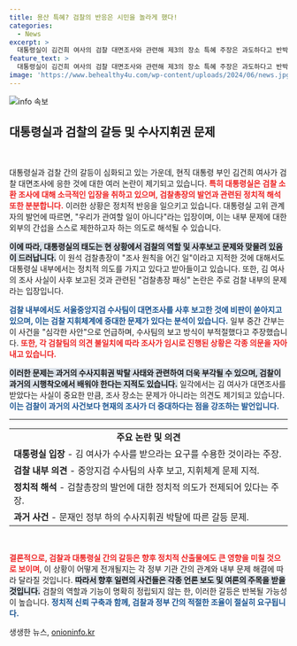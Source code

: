 ```yaml
---
title: 용산 특혜? 검찰의 반응은 시민을 놀라게 했다!
categories:
  - News
excerpt: >
  대통령실이 김건희 여사의 검찰 대면조사와 관련해 제3의 장소 특혜 주장은 과도하다고 반박했다. 검찰 내부에서는 사후 보고 논란과 수사지휘권 문제로 긴장이 고조되고 있다. 여사의 조사 진전이 의미 있지만, 지휘체계 혼란은 여전히 쟁점으로 남아 있다.
feature_text: >
  대통령실이 김건희 여사의 검찰 대면조사와 관련해 제3의 장소 특혜 주장은 과도하다고 반박했다. 검찰 내부에서는 사후 보고 논란과 수사지휘권 문제로 긴장이 고조되고 있다. 여사의 조사 진전이 의미 있지만, 지휘체계 혼란은 여전히 쟁점으로 남아 있다.
image: 'https://www.behealthy4u.com/wp-content/uploads/2024/06/news.jpg'
---
```


<p><img src="https://www.behealthy4u.com/wp-content/uploads/2024/06/news.jpg" alt="info 속보" /></p>

<h2 data-ke-size="size26">대통령실과 검찰의 갈등 및 수사지휘권 문제</h2>

<p data-ke-size="size16">&nbsp;</p>

<p>대통령실과 검찰 간의 갈등이 심화되고 있는 가운데, 현직 대통령 부인 김건희 여사가 검찰 대면조사에 응한 것에 대한 여러 논란이 제기되고 있습니다. <b><span style="color: #ee2323;">특히 대통령실은 검찰 소환 조사에 대해 소극적인 입장을 취하고 있으며, 검찰총장의 발언과 관련된 정치적 해석 또한 분분합니다.</span></b> 이러한 상황은 정치적 반응을 일으키고 있습니다. 대통령실 고위 관계자의 발언에 따르면, "우리가 관여할 일이 아니다"라는 입장이며, 이는 내부 문제에 대한 외부의 간섭을 스스로 제한하고자 하는 의도로 해석될 수 있습니다. </p>

<p><b><span style="background-color: #21538527;">이에 따라, 대통령실의 태도는 현 상황에서 검찰의 역할 및 사후보고 문제와 맞물려 있음이 드러납니다.</span></b> 이 원석 검찰총장이 "조사 원칙을 어긴 일"이라고 지적한 것에 대해서도 대통령실 내부에서는 정치적 의도를 가지고 있다고 받아들이고 있습니다. 또한, 김 여사의 조사 사실이 사후 보고된 것과 관련된 "검찰총장 패싱" 논란은 주로 검찰 내부의 문제라는 입장입니다. </p>

<p><b><span style="color: #1a5490;">검찰 내부에서도 서울중앙지검 수사팀이 대면조사를 사후 보고한 것에 비판이 쏟아지고 있으며, 이는 검찰 지휘체계에 중대한 문제가 있다는 분석이 있습니다.</span></b> 일부 중간 간부는 이 사건을 "심각한 사안"으로 언급하며, 수사팀의 보고 방식이 부적절했다고 주장했습니다.  <b><span style="color: #ee2323;">또한, 각 검찰팀의 의견 불일치에 따라 조사가 임시로 진행된 상황은 각종 의문을 자아내고 있습니다.</span></b> </p>

<p><b><span style="background-color: #21538527;">이러한 문제는 과거의 수사지휘권 박탈 사태와 관련하여 더욱 부각될 수 있으며, 검찰이 과거의 시행착오에서 배워야 한다는 지적도 있습니다.</span></b> 일각에서는 김 여사가 대면조사를 받았다는 사실이 중요한 만큼, 조사 장소는 문제가 아니라는 의견도 제기되고 있습니다. <b><span style="color: #1a5490;">이는 검찰이 과거의 사건보다 현재의 조사가 더 중대하다는 점을 강조하는 발언입니다.</span></b></p>

<hr>

<table style="width: 100%;">
<tr>
<td style="text-align: center; height: 17px;"><b>주요 논란 및 의견</b></td>
</tr>
<tr>
<td><b>대통령실 입장</b> - 김 여사가 수사를 받으라는 요구를 수용한 것이라는 주장.</td>
</tr>
<tr>
<td><b>검찰 내부 의견</b> - 중앙지검 수사팀의 사후 보고, 지휘체계 문제 지적.</td>
</tr>
<tr>
<td><b>정치적 해석</b> - 검찰총장의 발언에 대한 정치적 의도가 전제되어 있다는 주장.</td>
</tr>
<tr>
<td><b>과거 사건</b> - 문재인 정부 하의 수사지휘권 박탈에 따른 갈등 문제.</td>
</tr>
</table>

<p data-ke-size="size16">&nbsp;</p>

<p><b><span style="color: #ee2323;">결론적으로, 검찰과 대통령실 간의 갈등은 향후 정치적 산출물에도 큰 영향을 미칠 것으로 보이며</span></b>, 이 상황이 어떻게 전개될지는 각 정부 기관 간의 관계와 내부 문제 해결에 따라 달라질 것입니다. <b><span style="background-color: #21538527;">따라서 향후 일련의 사건들은 각종 언론 보도 및 여론의 주목을 받을 것입니다.</span></b> 검찰의 역할과 기능이 명확히 정립되지 않는 한, 이러한 갈등은 반복될 가능성이 높습니다. <b><span style="color: #1a5490;">정치적 신뢰 구축과 함께, 검찰과 정부 간의 적절한 조율이 절실히 요구됩니다.</span></b></p>
생생한 뉴스, <a href="https://onioninfo.kr" rel="dofollow">onioninfo.kr</a>


